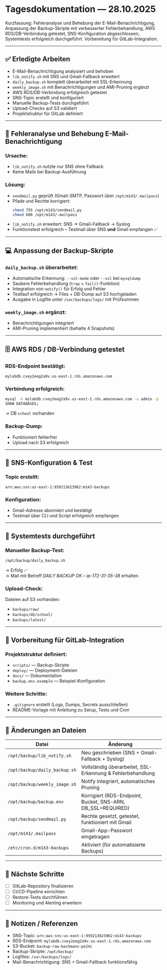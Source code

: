 # Tagesdokumentation — 28.10.2025

Kurzfassung: Fehleranalyse und Behebung der E-Mail-Benachrichtigung, Anpassung der Backup-Skripte mit verbesserter Fehlerbehandlung, AWS RDS/DB-Verbindung getestet, SNS-Konfiguration abgeschlossen, Systemtests erfolgreich durchgeführt. Vorbereitung für GitLab-Integration.

---

## ✅ Erledigte Arbeiten

- E-Mail-Benachrichtigung analysiert und behoben
- `lib_notify.sh` mit SNS und Gmail-Fallback erweitert
- `daily_backup.sh` komplett überarbeitet mit SSL-Erkennung
- `weekly_image.sh` mit Benachrichtigungen und AMI-Pruning ergänzt
- AWS RDS/DB-Verbindung erfolgreich getestet
- SNS-Topic erstellt und konfiguriert
- Manuelle Backup-Tests durchgeführt
- Upload-Checks auf S3 validiert
- Projektstruktur für GitLab definiert

---

## 🔧 Fehleranalyse und Behebung E-Mail-Benachrichtigung

### Ursache:

- `lib_notify.sh` nutzte nur SNS ohne Fallback
- Keine Mails bei Backup-Ausführung

### Lösung:

- `sendmail.py` geprüft (Gmail-SMTP, Passwort über `/opt/m143/.mailpass`)
- Pfade und Rechte korrigiert:
  ```bash
  chmod 755 /opt/m143/sendmail.py
  chmod 600 /opt/m143/.mailpass
  ```
- `lib_notify.sh` erweitert: SNS → Gmail-Fallback → Syslog
- Funktionstest erfolgreich – Testmail über SNS **und** Gmail empfangen ✅

---

## 💻 Anpassung der Backup-Skripte

### `daily_backup.sh` überarbeitet:

- Automatische Erkennung: `--ssl-mode` oder `--ssl` bei `mysqldump`
- Saubere Fehlerbehandlung (`trap` + `fail()`-Funktion)
- Integration von `notify()` für Erfolg und Fehler
- Testlauf erfolgreich → Files + DB-Dump auf S3 hochgeladen
- Ausgabe in Logfile unter `/var/backups/logs/` mit Prüfsummen

### `weekly_image.sh` ergänzt:

- Benachrichtigungen integriert
- AMI-Pruning implementiert (behalte 4 Snapshots)

---

## 🗄️ AWS RDS / DB-Verbindung getestet

### RDS-Endpoint bestätigt:

```
mylabdb.cvey2eeg2a9v.us-east-1.rds.amazonaws.com
```

### Verbindung erfolgreich:

```bash
mysql -h mylabdb.cvey2eeg2a9v.us-east-1.rds.amazonaws.com -u admin -p
SHOW DATABASES;
```
→ DB `school` vorhanden

### Backup-Dump:

- Funktioniert fehlerfrei
- Upload nach S3 erfolgreich

---

## 📧 SNS-Konfiguration & Test

### Topic erstellt:

```
arn:aws:sns:us-east-1:959213623962:m143-backups
```

### Konfiguration:

- Gmail-Adresse abonniert und bestätigt
- Testmail über CLI und Script erfolgreich empfangen

---

## 🔎 Systemtests durchgeführt

### Manueller Backup-Test:

```bash
/opt/backup/daily_backup.sh
```
→ Erfolg ✅  
→ Mail mit Betreff *DAILY BACKUP OK – ip-172-31-35-38* erhalten

### Upload-Check:

Dateien auf S3 vorhanden:
- `backups/raw/`
- `backups/db/school/`
- `backups/latest/`

---

## 📁 Vorbereitung für GitLab-Integration

### Projektstruktur definiert:

- `scripts/` — Backup-Skripte
- `deploy/` — Deployment-Dateien
- `docs/` — Dokumentation
- `backup.env.example` — Beispiel-Konfiguration

### Weitere Schritte:

- `.gitignore` erstellt (Logs, Dumps, Secrets ausschließen)
- README-Vorlage mit Anleitung zu Setup, Tests und Cron

---

## 🧩 Änderungen an Dateien

| Datei | Änderung |
|-------|-----------|
| `/opt/backup/lib_notify.sh` | Neu geschrieben (SNS + Gmail-Fallback + Syslog) |
| `/opt/backup/daily_backup.sh` | Vollständig überarbeitet, SSL-Erkennung & Fehlerbehandlung |
| `/opt/backup/weekly_image.sh` | Notify integriert, automatisches Pruning |
| `/opt/backup/backup.env` | Korrigiert (RDS-Endpoint, Bucket, SNS-ARN, DB_SSL=REQUIRED) |
| `/opt/backup/sendmail.py` | Rechte gesetzt, getestet, funktioniert mit Gmail |
| `/opt/m143/.mailpass` | Gmail-App-Passwort eingetragen |
| `/etc/cron.d/m143-backups` | Aktiviert (für automatisierte Backups) |

---

## 🧭 Nächste Schritte

- [ ] GitLab-Repository finalisieren
- [ ] CI/CD-Pipeline einrichten
- [ ] Restore-Tests durchführen
- [ ] Monitoring und Alerting erweitern

---

## 🧾 Notizen / Referenzen

- SNS-Topic: `arn:aws:sns:us-east-1:959213623962:m143-backups`
- RDS-Endpoint: `mylabdb.cvey2eeg2a9v.us-east-1.rds.amazonaws.com`
- S3-Bucket: `backup-raw-bachmann-pe24c`
- Backup-Skripte: `/opt/backup/`
- Logfiles: `/var/backups/logs/`
- Mail-Benachrichtigung: SNS + Gmail-Fallback funktionsfähig
